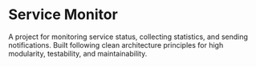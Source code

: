 # Service Monitor

A project for monitoring service status, collecting statistics, and sending notifications.
Built following clean architecture principles for high modularity, testability, and maintainability.
